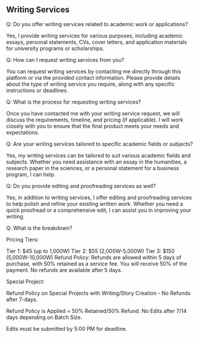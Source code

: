 ## Writing Services

Q: Do you offer writing services related to academic work or applications?

Yes, I provide writing services for various purposes, including academic essays, personal statements, CVs, cover letters, and application materials for university programs or scholarships.

Q: How can I request writing services from you?

You can request writing services by contacting me directly through this platform or via the provided contact information. Please provide details about the type of writing service you require, along with any specific instructions or deadlines.

Q: What is the process for requesting writing services?

Once you have contacted me with your writing service request, we will discuss the requirements, timeline, and pricing (if applicable). I will work closely with you to ensure that the final product meets your needs and expectations.

Q: Are your writing services tailored to specific academic fields or subjects?

Yes, my writing services can be tailored to suit various academic fields and subjects. Whether you need assistance with an essay in the humanities, a research paper in the sciences, or a personal statement for a business program, I can help.

Q: Do you provide editing and proofreading services as well?

Yes, in addition to writing services, I offer editing and proofreading services to help polish and refine your existing written work. Whether you need a quick proofread or a comprehensive edit, I can assist you in improving your writing.

Q: What is the breakdown?

Pricing Tiers:

Tier 1: $45 (up to 1,000W)
Tier 2: $55 (2,000W-5,000W)
Tier 3: $150 (5,000W-10,000W)
Refund Policy: Refunds are allowed within 5 days of purchase, with 50% retained as a service fee. You will receive 50% of the payment. No refunds are available after 5 days.

Special Project:

Refund Policy on Special Projects with Writing/Story Creation - No Refunds after 7-days.

Refund Policy is Applied = 50% Retained/50% Refund. No Edits after 7/14 days depending on Batch Size.

Edits must be submitted by 5:00 PM for deadline.
